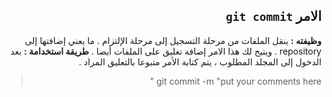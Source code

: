 ﻿

<div dir = rtl > 

## الامر `git commit`

**وظيفته :** 
ينقل الملفات من مرحلة التسجيل إلى مرحلة الإلتزام . ما يعني إضافتها إلى repository . ويتيح لك هذا الامر إضافة تعليق على الملفات أيضا  .
**طريقة استخدامة :**
بعد الدخول إلى المجلد المطلوب ، يتم كتابة الأمر متبوعا بالتعليق المراد . 
<div dir = rtl > 

>  git commit -m "put your comments here "

</dir>

</dir>



